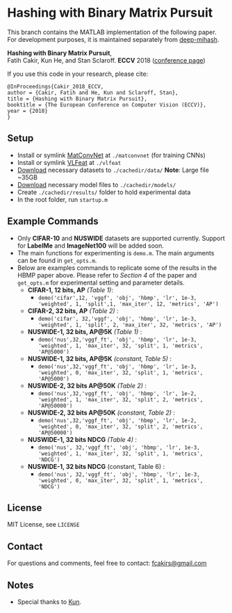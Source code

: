 # Hashing with Binary Matrix Pursuit
This branch contains the MATLAB implementation of the following paper. For development purposes, it is maintained separately from [deep-mihash](https://github.com/fcakir/deep-mihash).

**Hashing with Binary Matrix Pursuit**,  
Fatih Cakir, Kun He, and Stan Sclaroff.
**ECCV** 2018 ([conference page](http://openaccess.thecvf.com/content_ECCV_2018/html/Fatih_Cakir_Hashing_with_Binary_ECCV_2018_paper.html))

If you use this code in your research, please cite:
```
@InProceedings{Cakir_2018_ECCV,
author = {Cakir, Fatih and He, Kun and Sclaroff, Stan},
title = {Hashing with Binary Matrix Pursuit},
booktitle = {The European Conference on Computer Vision (ECCV)},
year = {2018}
}
```

## Setup 
* Install or symlink [MatConvNet](http://www.vlfeat.org/matconvnet/) at `./matconvnet` (for training CNNs)
* Install or symlink [VLFeat](http://www.vlfeat.org/)  at `./vlfeat`
* [Download](https://www.dropbox.com/s/7ovbuheetguinj3/data.tar.gz?dl=0) necessary datasets to `./cachedir/data/` **Note**: Large file ~35GB
* [Download](https://www.dropbox.com/s/n2nxibo0ckdo6hp/models.tar.gz?dl=0) necessary model files to `./cachedir/models/`
* Create `./cachedir/results/` folder to hold experimental data
* In the root folder, run `startup.m`

## Example Commands
* Only **CIFAR-10** and **NUSWIDE** datasets are supported currently. Support for **LabelMe** and **ImageNet100** will be added soon.
* The main functions for experimenting is `demo.m`. The main arguments can be found in `get_opts.m`. 
* Below are examples commands to replicate some of the results in the HBMP paper above. Please refer to *Section 4* of the paper and `get_opts.m` for experimental setting and parameter details. 
    * **CIFAR-1, 12 bits, AP** *(Table 1)*: 
      * `demo('cifar',12, 'vggf', 'obj', 'hbmp', 'lr', 1e-3, 'weighted', 1, 'split',1, 'max_iter', 12, 'metrics', 'AP')`
    * **CIFAR-2, 32 bits, AP** *(Table 2)* : 
      * `demo('cifar', 32,'vggf', 'obj', 'hbmp', 'lr', 1e-3, 'weighted', 1, 'split', 2, 'max_iter', 32, 'metrics', 'AP')`
    * **NUSWIDE-1, 32 bits, AP@5K** *(Table 1)* : 
      * `demo('nus',32,'vggf_ft', 'obj', 'hbmp', 'lr', 1e-3, 'weighted', 1, 'max_iter', 32, 'split', 1, 'metrics', 'AP@5000')`
    * **NUSWIDE-1, 32 bits, AP@5K** *(constant, Table 5)* : 
      * `demo('nus',32,'vggf_ft', 'obj', 'hbmp', 'lr', 1e-3, 'weighted', 0, 'max_iter', 32, 'split', 1, 'metrics', 'AP@5000')`
    * **NUSWIDE-2, 32 bits AP@50K** *(Table 2)* : 
      * `demo('nus',32,'vggf_ft', 'obj', 'hbmp', 'lr', 1e-2, 'weighted', 1, 'max_iter', 32, 'split', 2, 'metrics', 'AP@50000')`
    * **NUSWIDE-2, 32 bits AP@50K** *(constant, Table 2)* : 
      * `demo('nus',32,'vggf_ft', 'obj', 'hbmp', 'lr', 1e-2, 'weighted', 0, 'max_iter', 32, 'split', 2, 'metrics', 'AP@50000')`
    * **NUSWIDE-1, 32 bits NDCG** *(Table 4)* : 
      * `demo('nus', 32,'vggf_ft', 'obj', 'hbmp', 'lr', 1e-3, 'weighted', 1, 'max_iter', 32, 'split', 1, 'metrics', 'NDCG')`
    * **NUSWIDE-1, 32 bits NDCG** (constant, Table 6)  : 
      * `demo('nus', 32,'vggf_ft', 'obj', 'hbmp', 'lr', 1e-3, 'weighted', 0, 'max_iter', 32, 'split', 1, 'metrics', 'NDCG')`


## License
MIT License, see `LICENSE`

## Contact
For questions and comments, feel free to contact: fcakirs@gmail.com

## Notes
- Special thanks to [Kun](http://github.com/kunhe).
